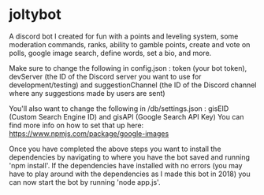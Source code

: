 # joltybot
A discord bot I created for fun with a points and leveling system, some moderation commands, ranks, ability to gamble points, create and vote on polls, google image search, define words, set a bio, and more.

Make sure to change the following in config.json :
token (your bot token), devServer (the ID of the Discord server you want to use for development/testing) and suggestionChannel (the ID of the Discord channel where any suggestions made by users are sent)

You'll also want to change the following in /db/settings.json : 
gisEID (Custom Search Engine ID) and gisAPI (Google Search API Key) 
You can find more info on how to set that up here: https://www.npmjs.com/package/google-images

Once you have completed the above steps you want to install the dependencies by navigating to where you have the bot saved and running 'npm install'. 
If the dependencies have installed with no errors (you may have to play around with the dependencies as I made this bot in 2018) you can now start the bot by running 'node app.js'.
